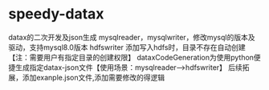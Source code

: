 # speedy-datax
datax的二次开发及json生成
mysqlreader，mysqlwriter，修改mysql的版本及驱动，支持mysql8.0版本
hdfswriter 添加写入hdfs时，目录不存在自动创建【注：需要用户有指定目录的创建权限】
dataxCodeGeneration为使用python便捷生成指定datax-json文件【使用场景：mysqlreader-->hdfswriter】
    后续拓展，添加exanple.json文件,添加需要修改的得逻辑
